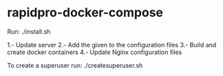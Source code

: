 # rapidpro-docker-compose

Run: ./install.sh <HOSTNAME>

1.- Update server
2.- Add the given <HOSTNAME> to the configuration files
3.- Build and create docker containers
4.- Update Nginx configuration files
  
To create a superuser run: ./createsuperuser.sh
